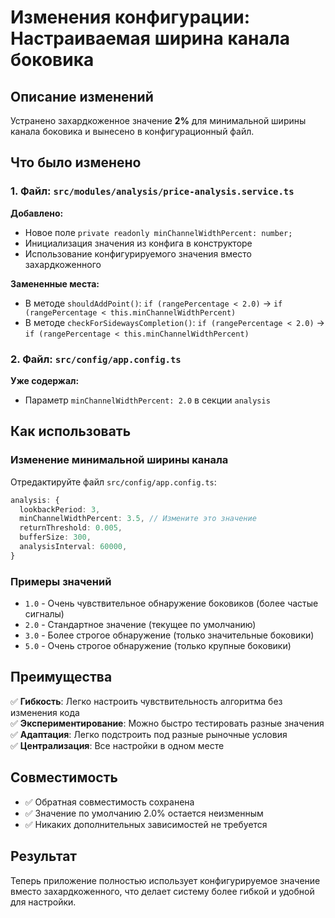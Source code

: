 # Изменения конфигурации: Настраиваемая ширина канала боковика

## Описание изменений

Устранено захардкоженное значение **2%** для минимальной ширины канала боковика и вынесено в конфигурационный файл.

## Что было изменено

### 1. Файл: `src/modules/analysis/price-analysis.service.ts`

**Добавлено:**
- Новое поле `private readonly minChannelWidthPercent: number;`
- Инициализация значения из конфига в конструкторе
- Использование конфигурируемого значения вместо захардкоженного

**Замененные места:**
- В методе `shouldAddPoint()`: `if (rangePercentage < 2.0)` → `if (rangePercentage < this.minChannelWidthPercent)`
- В методе `checkForSidewaysCompletion()`: `if (rangePercentage < 2.0)` → `if (rangePercentage < this.minChannelWidthPercent)`

### 2. Файл: `src/config/app.config.ts`

**Уже содержал:**
- Параметр `minChannelWidthPercent: 2.0` в секции `analysis`

## Как использовать

### Изменение минимальной ширины канала

Отредактируйте файл `src/config/app.config.ts`:

```typescript
analysis: {
  lookbackPeriod: 3,
  minChannelWidthPercent: 3.5, // Измените это значение
  returnThreshold: 0.005,
  bufferSize: 300,
  analysisInterval: 60000,
}
```

### Примеры значений

- `1.0` - Очень чувствительное обнаружение боковиков (более частые сигналы)
- `2.0` - Стандартное значение (текущее по умолчанию)
- `3.0` - Более строгое обнаружение (только значительные боковики)
- `5.0` - Очень строгое обнаружение (только крупные боковики)

## Преимущества

✅ **Гибкость**: Легко настроить чувствительность алгоритма без изменения кода  
✅ **Экспериментирование**: Можно быстро тестировать разные значения  
✅ **Адаптация**: Легко подстроить под разные рыночные условия  
✅ **Централизация**: Все настройки в одном месте  

## Совместимость

- ✅ Обратная совместимость сохранена
- ✅ Значение по умолчанию 2.0% остается неизменным
- ✅ Никаких дополнительных зависимостей не требуется

## Результат

Теперь приложение полностью использует конфигурируемое значение вместо захардкоженного, что делает систему более гибкой и удобной для настройки.
